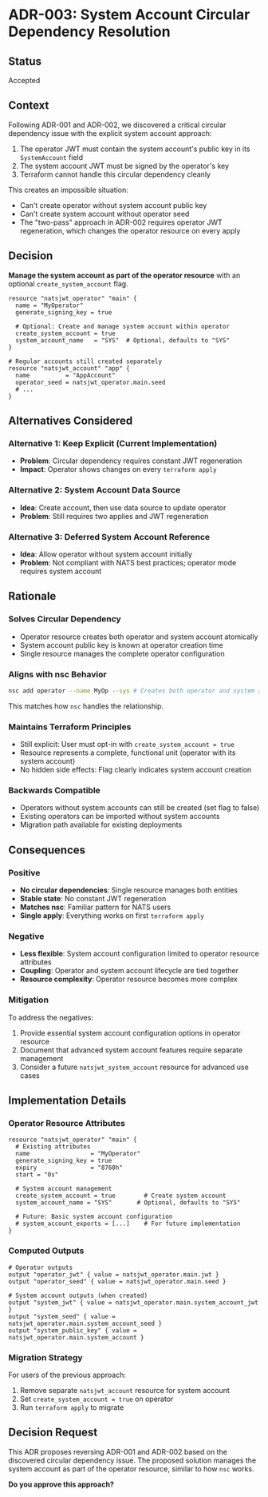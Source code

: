 # ADR-003: System Account Circular Dependency Resolution

## Status

Accepted

## Context

Following ADR-001 and ADR-002, we discovered a critical circular dependency issue with the explicit
system account approach:

1. The operator JWT must contain the system account's public key in its `SystemAccount` field
2. The system account JWT must be signed by the operator's key
3. Terraform cannot handle this circular dependency cleanly

This creates an impossible situation:

- Can't create operator without system account public key
- Can't create system account without operator seed
- The "two-pass" approach in ADR-002 requires operator JWT regeneration, which changes the operator
  resource on every apply

## Decision

**Manage the system account as part of the operator resource** with an optional
`create_system_account` flag.

```hcl
resource "natsjwt_operator" "main" {
  name = "MyOperator"
  generate_signing_key = true

  # Optional: Create and manage system account within operator
  create_system_account = true
  system_account_name   = "SYS"  # Optional, defaults to "SYS"
}

# Regular accounts still created separately
resource "natsjwt_account" "app" {
  name          = "AppAccount"
  operator_seed = natsjwt_operator.main.seed
  # ...
}
```

## Alternatives Considered

### Alternative 1: Keep Explicit (Current Implementation)

- **Problem**: Circular dependency requires constant JWT regeneration
- **Impact**: Operator shows changes on every `terraform apply`

### Alternative 2: System Account Data Source

- **Idea**: Create account, then use data source to update operator
- **Problem**: Still requires two applies and JWT regeneration

### Alternative 3: Deferred System Account Reference

- **Idea**: Allow operator without system account initially
- **Problem**: Not compliant with NATS best practices; operator mode requires system account

## Rationale

### Solves Circular Dependency

- Operator resource creates both operator and system account atomically
- System account public key is known at operator creation time
- Single resource manages the complete operator configuration

### Aligns with nsc Behavior

```bash
nsc add operator --name MyOp --sys # Creates both operator and system account
```

This matches how `nsc` handles the relationship.

### Maintains Terraform Principles

- Still explicit: User must opt-in with `create_system_account = true`
- Resource represents a complete, functional unit (operator with its system account)
- No hidden side effects: Flag clearly indicates system account creation

### Backwards Compatible

- Operators without system accounts can still be created (set flag to false)
- Existing operators can be imported without system accounts
- Migration path available for existing deployments

## Consequences

### Positive

- **No circular dependencies**: Single resource manages both entities
- **Stable state**: No constant JWT regeneration
- **Matches nsc**: Familiar pattern for NATS users
- **Single apply**: Everything works on first `terraform apply`

### Negative

- **Less flexible**: System account configuration limited to operator resource attributes
- **Coupling**: Operator and system account lifecycle are tied together
- **Resource complexity**: Operator resource becomes more complex

### Mitigation

To address the negatives:

1. Provide essential system account configuration options in operator resource
2. Document that advanced system account features require separate management
3. Consider a future `natsjwt_system_account` resource for advanced use cases

## Implementation Details

### Operator Resource Attributes

```hcl
resource "natsjwt_operator" "main" {
  # Existing attributes
  name                 = "MyOperator"
  generate_signing_key = true
  expiry               = "8760h"
  start = "0s"

  # System account management
  create_system_account = true        # Create system account
  system_account_name = "SYS"       # Optional, defaults to "SYS"

  # Future: Basic system account configuration
  # system_account_exports = [...]    # For future implementation
}
```

### Computed Outputs

```hcl
# Operator outputs
output "operator_jwt" { value = natsjwt_operator.main.jwt }
output "operator_seed" { value = natsjwt_operator.main.seed }

# System account outputs (when created)
output "system_jwt" { value = natsjwt_operator.main.system_account_jwt }
output "system_seed" { value = natsjwt_operator.main.system_account_seed }
output "system_public_key" { value = natsjwt_operator.main.system_account }
```

### Migration Strategy

For users of the previous approach:

1. Remove separate `natsjwt_account` resource for system account
2. Set `create_system_account = true` on operator
3. Run `terraform apply` to migrate

## Decision Request

This ADR proposes reversing ADR-001 and ADR-002 based on the discovered circular dependency issue.
The proposed solution manages the system account as part of the operator resource, similar to how
`nsc` works.

**Do you approve this approach?**